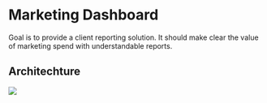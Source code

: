 # Marketing Dashboard
Goal is to provide a client reporting solution. It should make clear the value of marketing spend with understandable reports.

## Architechture
![](architecture.png)
